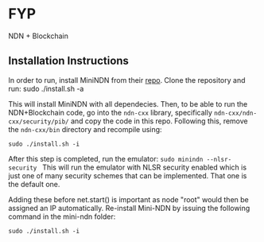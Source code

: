 # FYP
NDN + Blockchain

## Installation Instructions

In order to run, install MiniNDN from their [repo](https://github.com/named-data/mini-ndn).
Clone the repository and run:
	sudo ./install.sh -a 

This will install MiniNDN with all dependecies. Then, to be able to run the NDN+Blockchain code,
go into the `ndn-cxx` library, specifically `ndn-cxx/ndn-cxx/security/pib/` and copy the code in this repo.
Following this, remove the `ndn-cxx/bin` directory and recompile using:

    sudo ./install.sh -i


After this step is completed, run the emulator:
	```sudo minindn --nlsr-security
	```
This will run the emulator with NLSR security enabled which is just one of many
security schemes that can be implemented. That one is the default one.


Adding these before net.start() is important as node "root" would then be assigned an IP automatically.
Re-install Mini-NDN by issuing the following command in the mini-ndn folder:

    sudo ./install.sh -i

